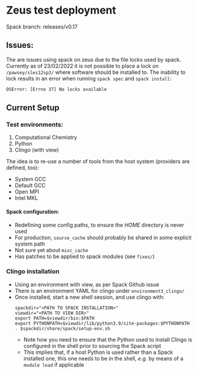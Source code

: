# Zeus test deployment

Spack branch: releases/v0.17

## Issues:

The are issues using spack on zeus due to the file locks used by spack. Currently as of 23/02/2022 it is not possible to place a lock on `/pawsey/sles12sp3/` where software should be installed to. The inability to lock results in an error when running `spack spec` and `spack install`:

```bash
OSError: [Errno 37] No locks available
```
## Current Setup

### Test environments:

1. Computational Chemistry
2. Python
3. Clingo (with view)

The idea is to re-use a number of tools from the host system (providers are defined, too):
* System GCC
* Default GCC
* Open MPI
* Intel MKL

#### Spack configuration:

* Redefining some config paths, to ensure the *HOME* directory is never used 
* For production, `source_cache` should probably be shared in some explicit system path
* Not sure yet about `misc_cache`
* Has patches to be applied to spack modules (see `fixes/`)


### Clingo installation

* Using an environment with view, as per Spack Github issue
* There is an environment YAML for clingo under `environment3_clingo/`
* Once installed, start a new shell session, and use clingo with:
  ```
  spackdir="<PATH TO SPACK INSTALLATION>"
  viewdir="<PATH TO VIEW DIR>"
  export PATH=$viewdir/bin:$PATH
  export PYTHONPATH=$viewdir/lib/python3.9/site-packages:$PYTHONPATH
  . $spackdir/share/spack/setup-env.sh
  ```
  * Note how you need to ensure that the Python used to install Clingo 
    is configured in the shell prior to sourcing the Spack script
  * This implies that, if a host Python is used rather than a Spack installed 
    one, this one needs to be in the shell, *e.g.* by means of a 
    `module load` if applicable

